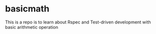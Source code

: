 # basicmath
This is a repo is to learn about Rspec and Test-driven development with basic arithmetic operation
